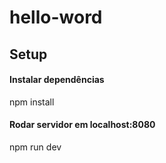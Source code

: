 # hello-word

## Setup

#### Instalar dependências
npm install

#### Rodar servidor em localhost:8080
npm run dev
